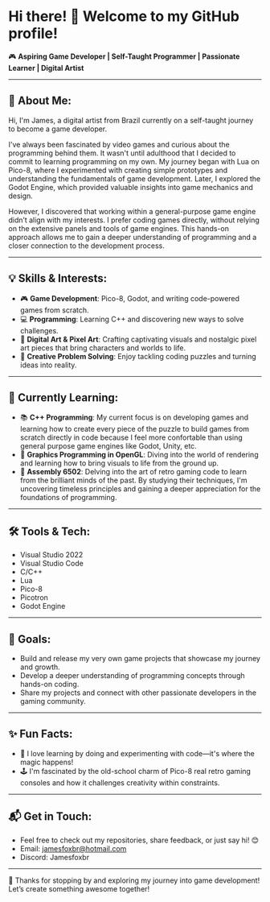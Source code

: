 # Hi there! 👋 Welcome to my GitHub profile!

🎮 **Aspiring Game Developer | Self-Taught Programmer | Passionate Learner | Digital Artist**

---

## 🚀 About Me:
Hi, I'm James, a digital artist from Brazil currently on a self-taught journey to become a game developer.

I've always been fascinated by video games and curious about the programming behind them. It wasn't until adulthood that I decided to commit to learning programming on my own. My journey began with Lua on Pico-8, where I experimented with creating simple prototypes and understanding the fundamentals of game development. Later, I explored the Godot Engine, which provided valuable insights into game mechanics and design.

However, I discovered that working within a general-purpose game engine didn’t align with my interests. I prefer coding games directly, without relying on the extensive panels and tools of game engines. This hands-on approach allows me to gain a deeper understanding of programming and a closer connection to the development process.

---

## 💡 Skills & Interests:
- 🎮 **Game Development**: Pico-8, Godot, and writing code-powered games from scratch.
- 💻 **Programming**: Learning C++ and discovering new ways to solve challenges.
- 🎨 **Digital Art & Pixel Art**: Crafting captivating visuals and nostalgic pixel art pieces that bring characters and worlds to life.
- 🔧 **Creative Problem Solving**: Enjoy tackling coding puzzles and turning ideas into reality.

---

## 🌱 Currently Learning:
- 📚 **C++ Programming**: My current focus is on developing games and learning how to create every piece of the puzzle to build games from scratch directly in code because I feel more confortable than using general purpose game engines like Godot, Unity, etc.
- 🎨 **Graphics Programming in OpenGL**: Diving into the world of rendering and learning how to bring visuals to life from the ground up.
- 🧠 **Assembly 6502**: Delving into the art of retro gaming code to learn from the brilliant minds of the past. By studying their techniques, I'm uncovering timeless principles and gaining a deeper appreciation for the foundations of programming.

---

## 🛠️ Tools & Tech:
- Visual Studio 2022
- Visual Studio Code
- C/C++ 
- Lua
- Pico-8
- Picotron
- Godot Engine

---

## 🎯 Goals:
- Build and release my very own game projects that showcase my journey and growth.
- Develop a deeper understanding of programming concepts through hands-on coding.
- Share my projects and connect with other passionate developers in the gaming community.

---

## ✨ Fun Facts:
- 🚀 I love learning by doing and experimenting with code—it's where the magic happens!
- 🕹️ I'm fascinated by the old-school charm of Pico-8 real retro gaming consoles and how it challenges creativity within constraints.

---

## 📬 Get in Touch:
- Feel free to check out my repositories, share feedback, or just say hi! 😊
- Email: jamesfoxbr@hotmail.com
- Discord: Jamesfoxbr

---

👾 Thanks for stopping by and exploring my journey into game development! Let’s create something awesome together!


<!--
**jamesfoxbr/jamesfoxbr** is a ✨ _special_ ✨ repository because its `README.md` (this file) appears on your GitHub profile.

Here are some ideas to get you started:

- 🔭 I’m currently working on ...
- 🌱 I’m currently learning ...
- 👯 I’m looking to collaborate on ...
- 🤔 I’m looking for help with ...
- 💬 Ask me about ...
- 📫 How to reach me: ...
- 😄 Pronouns: ...
- ⚡ Fun fact: ...
-->
